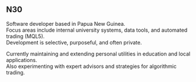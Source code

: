 ## N30

Software developer based in Papua New Guinea.  
Focus areas include internal university systems, data tools, and automated trading (MQL5).  
Development is selective, purposeful, and often private.

Currently maintaining and extending personal utilities in education and local applications.  
Also experimenting with expert advisors and strategies for algorithmic trading.



<!---
n30dyn4m1c/n30dyn4m1c is a ✨ special ✨ repository because its `README.md` (this file) appears on your GitHub profile.
You can click the Preview link to take a look at your changes.
--->
